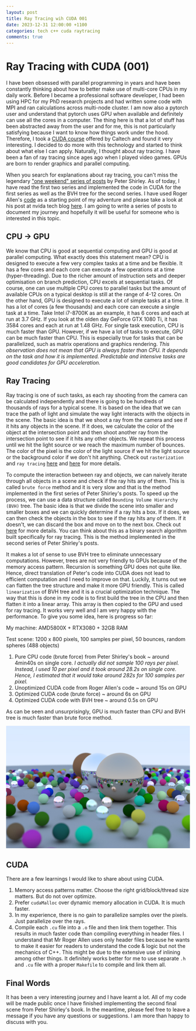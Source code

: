 ```yaml
---
layout: post
title: Ray Tracing wih CUDA 001
date: 2023-12-31 12:00:00 +1100
categories: tech c++ cuda raytracing
comments: true
---
```


# Ray Tracing with CUDA (001)

I have been obsessed with parallel programming in years and have been constantly thinking about how to better make use of multi-core CPUs in my daily work. Before I became a professional software developer, I had been using HPC for my PhD research projects and had written some code with MPI and ran calculations across multi-node cluster. I am now also a pytorch user and understand that pytorch uses GPU when available and definitely can use all the cores in a computer. The thing here is that a lot of stuff has been abstracted away from the user and for me, this is not particularly satisfying because I want to know how things work under the hood. Therefore, I took a [CUDA course](http://courses.cms.caltech.edu/cs179/) offered by Caltech and found it very interesting. I decided to do more with this technology and started to think about what else I can apply. Naturally, I thought about ray tracing. I have been a fan of ray tracing since ages ago when I played video games. GPUs are born to render graphics and parallel computing.

When you search for explanations about ray tracing, you can't miss the legendary ["one weekend" series of posts](https://raytracing.github.io/) by Peter Shirley. As of today, I have read the first two series and implemented the code in CUDA for the first series as well as the BVH tree for the second series. I have used Roger Allen's [code](https://github.com/rogerallen/raytracinginoneweekendincuda) as a starting point of my adventure and please take a look at his post at nvida tech blog [here](https://developer.nvidia.com/blog/accelerated-ray-tracing-cuda/). I am going to write a series of posts to document my journey and hopefully it will be useful for someone who is interested in this topic.

## CPU -> GPU

We know that CPU is good at sequential computing and GPU is good at parallel computing. What exactly does this statement mean? CPU is designed to execute a few very complex tasks at a time and be flexible. It has a few cores and each core can execute a few operations at a time (hyper-threading). Due to the richer amount of instruction sets and deeper optimisation on branch prediction, CPU excels at sequential tasks. Of course, one can use multiple CPU cores to parallel tasks but the amount of available CPUs on a typical desktop is still at the range of 4-12 cores. On the other hand, GPU is designed to execute a lot of simple tasks at a time. It has a lot of cores (a few thousands) and each core can execute a single task at a time. Take Intel i7-8700K as an example, it has 6 cores and each at run at 3.7 GHz. If you look at the olden day GeForce GTX 1080 Ti, it has 3584 cores and each at run at 1.48 GHz. For single task execution, CPU is much faster than GPU. However, if we have a lot of tasks to execute, GPU can be much faster than CPU. This is especially true for tasks that can be parallelized, such as matrix operations and graphics rendering. _This observation does not mean that GPU is always faster than CPU. It depends on the task and how it is implemented. Predictable and intensive tasks are good candidates for GPU acceleration._

## Ray Tracing

Ray tracing is one of such tasks, as each ray shooting from the camera can be calculated independently and there is going to be hundreds of thousands of rays for a typical scene. It is based on the idea that we can trace the path of light and simulate the way light interacts with the objects in the scene. The basic idea is that we shoot a ray from the camera and see if it hits any objects in the scene. If it does, we calculate the color of the object at the intersection point and then shoot another ray from the intersection point to see if it hits any other objects. We repeat this process until we hit the light source or we reach the maximum number of bounces. The color of the pixel is the color of the light source if we hit the light source or the background color if we don't hit anything. Check out `rasterization` and `ray tracing` [here](https://en.wikipedia.org/wiki/Rasterisation) and [here](<https://en.wikipedia.org/wiki/Ray_tracing_(graphics)>) for more details.

To compute the interaction between ray and objects, we can naively iterate through all objects in a scene and check if the ray hits any of them. This is called `brute force` method and it is very slow and that is the method implemented in the first series of Peter Shirley's posts. To speed up the process, we can use a data structure called `Bounding Volume Hierarchy (BVH)` tree. The basic idea is that we divide the scene into smaller and smaller boxes and we can quickly determine if a ray hits a box. If it does, we can then check the objects in the box to see if the ray hits any of them. If it doesn't, we can discard the box and move on to the next box. Check out [here](https://en.wikipedia.org/wiki/Bounding_volume_hierarchy) for more details. You can think about this as a binary search algorithm built specifically for ray tracing. This is the method implemented in the second series of Peter Shirley's posts.

It makes a lot of sense to use BVH tree to eliminate unnecessary computations. However, trees are not very friendly to GPUs because of the memory access pattern. Recursion is something GPU does not quite like. Hence, direct translation of Peter's code into CUDA does not lead to efficient computation and I need to improve on that. Luckily, it turns out we can flatten the tree structure and make it more GPU friendly. This is called `linearization` of BVH tree and it is a crucial optimization technique. The way that this is done in my code is to first build the tree in the CPU and then flatten it into a linear array. This array is then copied to the GPU and used for ray tracing. It works very well and I am very happy with the performance. To give you some idea, here is progress so far:

My machine: AMD5800X + RTX3080 + 32GB RAM

Test scene: 1200 x 800 pixels, 100 samples per pixel, 50 bounces, random spheres (488 objects)

1. Pure CPU code (brute force) from Peter Shirley's book ~ around 4min40s on single core. _I actually did not sample 100 rays per pixel. Instead, I used 10 per pixel and
   it took around 28.2s on single core. Hence, I estimated that it would take around 282s for 100 samples per pixel._
2. Unoptimized CUDA code from Roger Allen's code ~ around 15s on GPU
3. Optimized CUDA code (brute force) ~ around 6s on GPU
4. Optimized CUDA code with BVH tree ~ around 0.5s on GPU

As can be seen and unsurprisingly, GPU is much faster than CPU and BVH tree is much faster than brute force method.

![Random Sphere with Defocus Effect](/assets/img/random-spheres.jpg)

## CUDA

There are a few learnings I would like to share about using CUDA.

1. Memory access patterns matter. Choose the right grid/block/thread size matters. But do not over optimize.
2. Prefer `cudaMalloc` over dynamic memory allocation in CUDA. It is much faster.
3. In my experience, there is no gain to parallelize samples over the pixels. Just parallelize over the rays.
4. Compile each `.cu` file into a `.o` file and then link them together. This results in much faster code than compiling everything in header files.
   I understand that Mr Roger Allen uses only header files because he wants to make it easier for readers to understand the code & logic but not the
   mechanics of C++. This might be due to the extensive use of inlining among other things. It definitely works better for me to use
   separate `.h` and `.cu` file with a proper `Makefile` to compile and link them all.

## Final Words

It has been a very interesting journey and I have learnt a lot. All of my code will be made public once I have finished implementing the second final scene from Peter Shirley's book. In the meantime, please feel free to leave a message if you have any questions or suggestions. I am more than happy to discuss with you.
